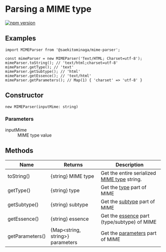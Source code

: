 # Parsing a MIME type

[![npm version](https://badge.fury.io/js/%40saekitominaga%2Fmime-parser.svg)](https://badge.fury.io/js/%40saekitominaga%2Fmime-parser)

## Examples

```
import MIMEParser from '@saekitominaga/mime-parser';

const mimeParser = new MIMEParser('Text/HTML; Charset=utf-8');
mimeParser.toString(); // 'text/html;charset=utf-8'
mimeParser.getType(); // 'text'
mimeParser.getSubtype(); // 'html'
mimeParser.getEssence(); // 'text/html'
mimeParser.getParameters(); // Map(1) { 'charset' => 'utf-8' }
```

## Constructor

```
new MIMEParser(inputMime: string)
```

### Parameters

<dl>
<dt>inputMime</dt>
<dd>MIME type value</dd>
</dl>

## Methods

| Name | Returns | Description |
|-|-|-|
| toString() | {string} MIME type | Get the entire serialized [MIME type](https://mimesniff.spec.whatwg.org/#mime-type) string. |
| getType() | {string} type | Get the [type](https://mimesniff.spec.whatwg.org/#type) part of MIME |
| getSubtype() | {string} subtype | Get the [subtype](https://mimesniff.spec.whatwg.org/#subtype) part of MIME |
| getEssence() | {string} essence | Get the [essence](https://mimesniff.spec.whatwg.org/#mime-type-essence) part (type/subtype) of MIME |
| getParameters() | {Map<string, string>} parameters | Get the [parameters](https://mimesniff.spec.whatwg.org/#parameters) part of MIME |
